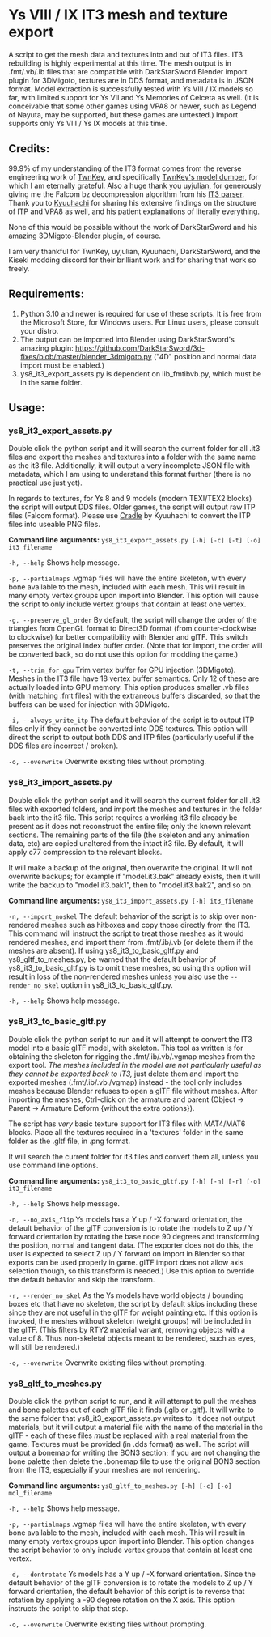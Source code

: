 # Ys VIII / IX IT3 mesh and texture export
A script to get the mesh data and textures into and out of IT3 files.  IT3 rebuilding is highly experimental at this time.  The mesh output is in .fmt/.vb/.ib files that are compatible with DarkStarSword Blender import plugin for 3DMigoto, textures are in DDS format, and metadata is in JSON format.  Model extraction is successfully tested with Ys VIII / IX models so far, with limited support for Ys VII and Ys Memories of Celceta as well.  (It is conceivable that some other games using VPA8 or newer, such as Legend of Nayuta, may be supported, but these games are untested.)  Import supports only Ys VIII / Ys IX models at this time.

## Credits:
99.9% of my understanding of the IT3 format comes from the reverse engineering work of [TwnKey](https://github.com/TwnKey), and specifically [TwnKey's model dumper](https://github.com/TwnKey/IT3Dumper), for which I am eternally grateful.  Also a huge thank you [uyjulian](https://github.com/uyjulian), for generously giving me the Falcom bz decompression algorithm from his [IT3 parser](https://gist.github.com/uyjulian/a6ba33dc29858327ffa0db57f447abe5).  Thank you to [Kyuuhachi](https://github.com/Kyuuhachi) for sharing his extensive findings on the structure of ITP and VPA8 as well, and his patient explanations of literally everything.

None of this would be possible without the work of DarkStarSword and his amazing 3DMigoto-Blender plugin, of course.

I am very thankful for TwnKey, uyjulian, Kyuuhachi, DarkStarSword, and the Kiseki modding discord for their brilliant work and for sharing that work so freely.

## Requirements:
1. Python 3.10 and newer is required for use of these scripts.  It is free from the Microsoft Store, for Windows users.  For Linux users, please consult your distro.
3. The output can be imported into Blender using DarkStarSword's amazing plugin: https://github.com/DarkStarSword/3d-fixes/blob/master/blender_3dmigoto.py  ("4D" position and normal data import must be enabled.)
4. ys8_it3_export_assets.py is dependent on lib_fmtibvb.py, which must be in the same folder.  

## Usage:

### ys8_it3_export_assets.py
Double click the python script and it will search the current folder for all .it3 files and export the meshes and textures into a folder with the same name as the it3 file.  Additionally, it will output a very incomplete JSON file with metadata, which I am using to understand this format further (there is no practical use just yet).

In regards to textures, for Ys 8 and 9 models (modern TEXI/TEX2 blocks) the script will output DDS files.  Older games, the script will output raw ITP files (Falcom format).  Please use [Cradle](https://github.com/Aureole-Suite/Cradle/releases/) by Kyuuhachi to convert the ITP files into useable PNG files.

**Command line arguments:**
`ys8_it3_export_assets.py [-h] [-c] [-t] [-o] it3_filename`

`-h, --help`
Shows help message.

`-p, --partialmaps`
.vgmap files will have the entire skeleton, with every bone available to the mesh, included with each mesh.  This will result in many empty vertex groups upon import into Blender.  This option will cause the script to only include vertex groups that contain at least one vertex.

`-g, --preserve_gl_order`
By default, the script will change the order of the triangles from OpenGL format to Direct3D format (from counter-clockwise to clockwise) for better compatibility with Blender and glTF.  This switch preserves the original index buffer order.  (Note that for import, the order will be converted back, so do not use this option for modding the game.)

`-t, --trim_for_gpu`
Trim vertex buffer for GPU injection (3DMigoto).  Meshes in the IT3 file have 18 vertex buffer semantics.  Only 12 of these are actually loaded into GPU memory.  This option produces smaller .vb files (with matching .fmt files) with the extraneous buffers discarded, so that the buffers can be used for injection with 3DMigoto.

`-i, --always_write_itp`
The default behavior of the script is to output ITP files only if they cannot be converted into DDS textures.  This option will direct the script to output both DDS and ITP files (particularly useful if the DDS files are incorrect / broken).

`-o, --overwrite`
Overwrite existing files without prompting.

### ys8_it3_import_assets.py
Double click the python script and it will search the current folder for all .it3 files with exported folders, and import the meshes and textures in the folder back into the it3 file.  This script requires a working it3 file already be present as it does not reconstruct the entire file; only the known relevant sections.  The remaining parts of the file (the skeleton and any animation data, etc) are copied unaltered from the intact it3 file.  By default, it will apply c77 compression to the relevant blocks.

It will make a backup of the original, then overwrite the original.  It will not overwrite backups; for example if "model.it3.bak" already exists, then it will write the backup to "model.it3.bak1", then to "model.it3.bak2", and so on.

**Command line arguments:**
`ys8_it3_import_assets.py [-h] it3_filename`

`-n, --import_noskel`
The default behavior of the script is to skip over non-rendered meshes such as hitboxes and copy those directly from the IT3.  This command will instruct the script to treat those meshes as it would rendered meshes, and import them from .fmt/.ib/.vb (or delete them if the meshes are absent).  If using ys8_it3_to_basic_gltf.py and ys8_gltf_to_meshes.py, be warned that the default behavior of ys8_it3_to_basic_gltf.py is to omit these meshes, so using this option will result in loss of the non-rendered meshes unless you also use the `--render_no_skel` option in ys8_it3_to_basic_gltf.py.

`-h, --help`
Shows help message.

### ys8_it3_to_basic_gltf.py
Double click the python script to run and it will attempt to convert the IT3 model into a basic glTF model, with skeleton.  This tool as written is for obtaining the skeleton for rigging the .fmt/.ib/.vb/.vgmap meshes from the export tool.  *The meshes included in the model are not particularly useful as they cannot be exported back to IT3,* just delete them and import the exported meshes (.fmt/.ib/.vb./vgmap) instead - the tool only includes meshes because Blender refuses to open a glTF file without meshes.  After importing the meshes, Ctrl-click on the armature and parent (Object -> Parent -> Armature Deform {without the extra options}).

The script has *very* basic texture support for IT3 files with MAT4/MAT6 blocks.  Place all the textures required in a 'textures' folder in the same folder as the .gltf file, in .png format.

It will search the current folder for it3 files and convert them all, unless you use command line options.

**Command line arguments:**
`ys8_it3_to_basic_gltf.py [-h] [-n] [-r] [-o] it3_filename`

`-h, --help`
Shows help message.

`-n, --no_axis_flip`
Ys models has a Y up / -X forward orientation, the default behavior of the glTF conversion is to rotate the models to Z up / Y forward orientation by rotating the base node 90 degrees and transforming the position, normal and tangent data.  (The exporter does not do this, the user is expected to select Z up / Y forward on import in Blender so that exports can be used properly in game.  glTF import does not allow axis selection though, so this transform is needed.)  Use this option to override the default behavior and skip the transform.

`-r, --render_no_skel`
As the Ys models have world objects / bounding boxes etc that have no skeleton, the script by default skips including these since they are not useful in the glTF for weight painting etc.  If this option is invoked, the meshes without skeleton (weight groups) will be included in the glTF.  (This filters by RTY2 material variant, removing objects with a value of 8.  Thus non-skeletal objects meant to be rendered, such as eyes, will still be rendered.)

`-o, --overwrite`
Overwrite existing files without prompting.

### ys8_gltf_to_meshes.py
Double click the python script to run, and it will attempt to pull the meshes and bone palettes out of each glTF file it finds (.glb or .gltf).  It will write to the same folder that ys8_it3_export_assets.py writes to.  It does not output materials, but it will output a material file with the name of the material in the glTF - each of these files *must* be replaced with a real material from the game.  Textures must be provided (in .dds format) as well.  The script will output a bonemap for writing the BON3 section; if you are not changing the bone palette then delete the .bonemap file to use the original BON3 section from the IT3, especially if your meshes are not rendering.

**Command line arguments:**
`ys8_gltf_to_meshes.py [-h] [-c] [-o] mdl_filename`

`-h, --help`
Shows help message.

`-p, --partialmaps`
.vgmap files will have the entire skeleton, with every bone available to the mesh, included with each mesh.  This will result in many empty vertex groups upon import into Blender.  This option changes the script behavior to only include vertex groups that contain at least one vertex.

`-d, --dontrotate`
Ys models has a Y up / -X forward orientation.  Since the default behavior of the glTF conversion is to rotate the models to Z up / Y forward orientation, the default behavior of this script is to reverse that rotation by applying a -90 degree rotation on the X axis.  This option instructs the script to skip that step.

`-o, --overwrite`
Overwrite existing files without prompting.


